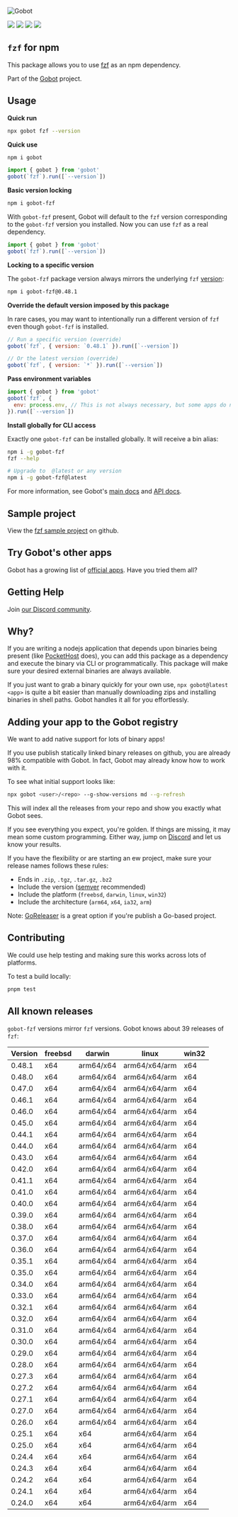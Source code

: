 ![Gobot](https://raw.githubusercontent.com/benallfree/gobot/v1.0.0-alpha.24/assets/gobot-banner-300x.png)

![](https://img.shields.io/npm/v/gobot-fzf) ![](https://img.shields.io/npm/dt/gobot-fzf) ![](https://img.shields.io/github/commit-activity/t/benallfree/gobot) ![](https://img.shields.io/github/stars/benallfree/gobot)

## `fzf` for npm

This package allows you to use [fzf](https://github.com/junegunn/fzf) as an npm dependency.

Part of the [Gobot](https://www.npmjs.com/package/gobot) project.

## Usage

**Quick run**

```bash
npx gobot fzf --version
```

**Quick use**

```bash
npm i gobot
```

```js
import { gobot } from 'gobot'
gobot(`fzf`).run([`--version`])
```

**Basic version locking**

```bash
npm i gobot-fzf
```

With `gobot-fzf` present, Gobot will default to the `fzf` version corresponding to the `gobot-fzf` version you installed. Now you can use `fzf` as a real dependency.

```js
import { gobot } from 'gobot'
gobot(`fzf`).run([`--version`])
```

**Locking to a specific version**

The `gobot-fzf` package version always mirrors the underlying `fzf` [version](#known-versions):

```bash
npm i gobot-fzf@0.48.1
```

**Override the default version imposed by this package**

In rare cases, you may want to intentionally run a different version of `fzf` even though `gobot-fzf` is installed.

```js
// Run a specific version (override)
gobot(`fzf`, { version: `0.48.1` }).run([`--version`])

// Or the latest version (override)
gobot(`fzf`, { version: `*` }).run([`--version`])
```

**Pass environment variables**

```js
import { gobot } from 'gobot'
gobot(`fzf`, {
  env: process.env, // This is not always necessary, but some apps do need it
}).run([`--version`])
```

**Install globally for CLI access**

Exactly one `gobot-fzf` can be installed globally. It will receive a bin alias:

```bash
npm i -g gobot-fzf
fzf --help

# Upgrade to  @latest or any version
npm i -g gobot-fzf@latest
```

For more information, see Gobot's [main docs](https://www.npmjs.com/package/gobot) and [API docs](https://github.com/benallfree/gobot/blob/v1.0.0-alpha.24/docs/readme.md).



## Sample project

View the [fzf sample project](https://github.com/benallfree/gobot/tree/v1.0.0-alpha.24/src/apps/fzf/sample-project) on github.

## Try Gobot's other apps

Gobot has a growing list of [official apps](https://www.npmjs.com/package/gobot#official-gobot-apps). Have you tried them all?

## Getting Help

Join [our Discord community](https://discord.gg/977kMmFnXc).

## Why?

If you are writing a nodejs application that depends upon binaries being present (like [PocketHost](https://github.com/pockethost/pockethost) does), you can add this package as a dependency and execute the binary via CLI or programmatically. This package will make sure your desired external binaries are always available.

If you just want to grab a binary quickly for your own use, `npx gobot@latest <app>` is quite a bit easier than manually downloading zips and installing binaries in shell paths. Gobot handles it all for you effortlessly.

## Adding your app to the Gobot registry

We want to add native support for lots of binary apps!

If you use publish statically linked binary releases on github, you are already 98% compatible with Gobot. In fact, Gobot may already know how to work with it.

To see what initial support looks like:

```bash
npx gobot <user>/<repo> --g-show-versions md --g-refresh
```

This will index all the releases from your repo and show you exactly what Gobot sees.

If you see everything you expect, you're golden. If things are missing, it may mean some custom programming. Either way, jump on [Discord](https://discord.gg/977kMmFnXc) and let us know your results.

If you have the flexibility or are starting an ew project, make sure your release names follows these rules:

- Ends in `.zip`, `.tgz`, `.tar.gz`, `.bz2`
- Include the version ([semver](https://semver.org) recommended)
- Include the platform (`freebsd`, `darwin`, `linux`, `win32`)
- Include the architecture (`arm64`, `x64`, `ia32`, `arm`)

Note: [GoReleaser](https://goreleaser.com/) is a great option if you're publish a Go-based project.

## Contributing

We could use help testing and making sure this works across lots of platforms.

To test a build locally:

```bash
pnpm test
```


## All known releases

`gobot-fzf` versions mirror `fzf` versions. Gobot knows about 39 releases of `fzf`:

| Version | freebsd | darwin    | linux         | win32 |
| ------- | ------- | --------- | ------------- | ----- |
| 0.48.1  | x64     | arm64/x64 | arm64/x64/arm | x64   |
| 0.48.0  | x64     | arm64/x64 | arm64/x64/arm | x64   |
| 0.47.0  | x64     | arm64/x64 | arm64/x64/arm | x64   |
| 0.46.1  | x64     | arm64/x64 | arm64/x64/arm | x64   |
| 0.46.0  | x64     | arm64/x64 | arm64/x64/arm | x64   |
| 0.45.0  | x64     | arm64/x64 | arm64/x64/arm | x64   |
| 0.44.1  | x64     | arm64/x64 | arm64/x64/arm | x64   |
| 0.44.0  | x64     | arm64/x64 | arm64/x64/arm | x64   |
| 0.43.0  | x64     | arm64/x64 | arm64/x64/arm | x64   |
| 0.42.0  | x64     | arm64/x64 | arm64/x64/arm | x64   |
| 0.41.1  | x64     | arm64/x64 | arm64/x64/arm | x64   |
| 0.41.0  | x64     | arm64/x64 | arm64/x64/arm | x64   |
| 0.40.0  | x64     | arm64/x64 | arm64/x64/arm | x64   |
| 0.39.0  | x64     | arm64/x64 | arm64/x64/arm | x64   |
| 0.38.0  | x64     | arm64/x64 | arm64/x64/arm | x64   |
| 0.37.0  | x64     | arm64/x64 | arm64/x64/arm | x64   |
| 0.36.0  | x64     | arm64/x64 | arm64/x64/arm | x64   |
| 0.35.1  | x64     | arm64/x64 | arm64/x64/arm | x64   |
| 0.35.0  | x64     | arm64/x64 | arm64/x64/arm | x64   |
| 0.34.0  | x64     | arm64/x64 | arm64/x64/arm | x64   |
| 0.33.0  | x64     | arm64/x64 | arm64/x64/arm | x64   |
| 0.32.1  | x64     | arm64/x64 | arm64/x64/arm | x64   |
| 0.32.0  | x64     | arm64/x64 | arm64/x64/arm | x64   |
| 0.31.0  | x64     | arm64/x64 | arm64/x64/arm | x64   |
| 0.30.0  | x64     | arm64/x64 | arm64/x64/arm | x64   |
| 0.29.0  | x64     | arm64/x64 | arm64/x64/arm | x64   |
| 0.28.0  | x64     | arm64/x64 | arm64/x64/arm | x64   |
| 0.27.3  | x64     | arm64/x64 | arm64/x64/arm | x64   |
| 0.27.2  | x64     | arm64/x64 | arm64/x64/arm | x64   |
| 0.27.1  | x64     | arm64/x64 | arm64/x64/arm | x64   |
| 0.27.0  | x64     | arm64/x64 | arm64/x64/arm | x64   |
| 0.26.0  | x64     | arm64/x64 | arm64/x64/arm | x64   |
| 0.25.1  | x64     | x64       | arm64/x64/arm | x64   |
| 0.25.0  | x64     | x64       | arm64/x64/arm | x64   |
| 0.24.4  | x64     | x64       | arm64/x64/arm | x64   |
| 0.24.3  | x64     | x64       | arm64/x64/arm | x64   |
| 0.24.2  | x64     | x64       | arm64/x64/arm | x64   |
| 0.24.1  | x64     | x64       | arm64/x64/arm | x64   |
| 0.24.0  | x64     | x64       | arm64/x64/arm | x64   |
